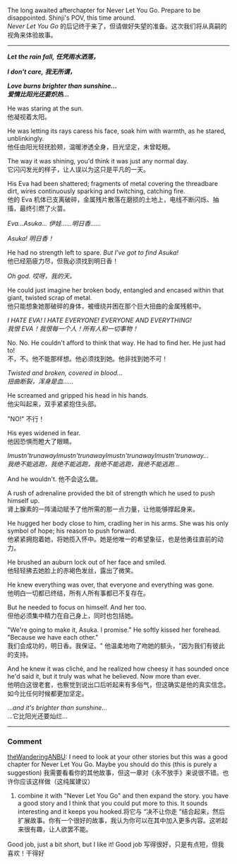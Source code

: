 The long awaited afterchapter for Never Let You Go. Prepare to be disappointed. Shinji's POV, this time around.  
*Never Let You Go* 的后记终于来了，但请做好失望的准备。这次我们将从真嗣的视角来体验故事。

---
_**Let the rain fall, 任凭雨水洒落，**_

_**I don't care, 我无所谓，**_

_**Love burns brighter than sunshine…  
爱情比阳光还要炽热…**_

He was staring at the sun.  
他凝视着太阳。

He was letting its rays caress his face, soak him with warmth, as he stared, unblinkingly.  
他任由阳光轻抚脸颊，温暖渗透全身，目光坚定，未曾眨眼。

The way it was shining, you'd think it was just any normal day.  
它闪闪发光的样子，让人误以为这只是平凡的一天。

His Eva had been shattered; fragments of metal covering the threadbare dirt, wires continuously sparking and twitching, catching fire.  
他的 Eva 机体已支离破碎，金属残片散落在磨损的土地上，电线不断闪烁、抽搐，最终引燃了火苗。

_Eva…Asuka… 伊娃……明日香……_

_Asuka! 明日香！_

He had no strength left to spare. _But I've got to find Asuka!_  
他已经筋疲力尽，但我必须找到明日香！

_Oh god. 哎呀，我的天。_

He could just imagine her broken body, entangled and encased within that giant, twisted scrap of metal.  
他只能想象她那破碎的身体，被缠绕并困在那个巨大扭曲的金属残骸中。

_I HATE EVA! I HATE EVERYONE! EVERYONE AND EVERYTHING!  
我恨 EVA！我恨每一个人！所有人和一切事物！_

No. No. He couldn't afford to think that way. He had to find her. He just had to!  
不，不。他不能那样想。他必须找到她。他非找到她不可！

_Twisted and broken, covered in blood…  
扭曲断裂，浑身是血……_

He screamed and gripped his head in his hands.  
他尖叫起来，双手紧紧抱住头部。

"NO!" 不行！

His eyes widened in fear.  
他因恐惧而瞪大了眼睛。

_Imustn'trunawayImustn'trunawayImustn'trunawayImustn'trunaway…  
我绝不能逃跑，我绝不能逃跑，我绝不能逃跑，我绝不能逃跑…_

And he wouldn't. 他不会这么做。

A rush of adrenaline provided the bit of strength which he used to push himself up.  
肾上腺素的一阵涌动赋予了他所需的那一点力量，让他能够撑起身来。

He hugged her body close to him, cradling her in his arms. She was his only symbol of hope; his reason to push forward.  
他紧紧拥抱着她，将她揽入怀中。她是他唯一的希望象征，也是他勇往直前的动力。

He brushed an auburn lock out of her face and smiled.  
他轻轻拂去她脸上的赤褐色发丝，露出了微笑。

He knew everything was over, that everyone and everything was gone.  
他明白一切都已终结，所有人所有事都已不复存在。

But he needed to focus on himself. And her too.  
但他必须集中精力在自己身上，同时也包括她。

"We're going to make it, Asuka. I promise." He softly kissed her forehead. "Because we have each other."  
我们会成功的，明日香。我保证。" 他温柔地吻了吻她的额头，"因为我们有彼此的支持。

And he knew it was cliché, and he realized how cheesy it has sounded once he'd said it, but it truly was what he believed. Now more than ever.  
他明白这很老套，也察觉到说出口后听起来有多俗气，但这确实是他的真实信念。如今比任何时候都更加坚定。

…_and it's brighter than sunshine…_  
…它比阳光还要灿烂…

---
### Comment
[theWanderingANBU](https://www.fanfiction.net/u/1075568/theWanderingANBU): 
I need to look at your other stories but this was a good chapter for Never Let You Go. Maybe you should do this (this is purely a suggestion)
我需要看看你的其他故事，但这一章对《永不放手》来说很不错。也许你应该这样做（这纯属建议）

1) combine it with "Never Let You Go" and then expand the story. you have a good story and I think that you could put more to this. It sounds interesting and it keeps you hooked.将它与 “决不让你走 ”结合起来，然后扩展故事。你有一个很好的故事，我认为你可以在其中加入更多内容。这听起来很有趣，让人欲罢不能。

Good job, just a bit short, but I like it! Good job
写得很好，只是有点短，但我喜欢！干得好